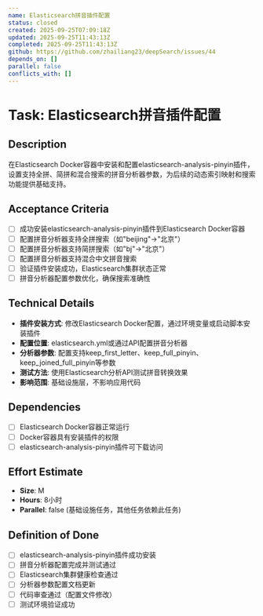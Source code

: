 ```yaml
---
name: Elasticsearch拼音插件配置
status: closed
created: 2025-09-25T07:09:18Z
updated: 2025-09-25T11:43:13Z
completed: 2025-09-25T11:43:13Z
github: https://github.com/zhailiang23/deepSearch/issues/44
depends_on: []
parallel: false
conflicts_with: []
---
```


# Task: Elasticsearch拼音插件配置

## Description
在Elasticsearch Docker容器中安装和配置elasticsearch-analysis-pinyin插件，设置支持全拼、简拼和混合搜索的拼音分析器参数，为后续的动态索引映射和搜索功能提供基础支持。

## Acceptance Criteria
- [ ] 成功安装elasticsearch-analysis-pinyin插件到Elasticsearch Docker容器
- [ ] 配置拼音分析器支持全拼搜索（如"beijing"→"北京"）
- [ ] 配置拼音分析器支持简拼搜索（如"bj"→"北京"）
- [ ] 配置拼音分析器支持混合中文拼音搜索
- [ ] 验证插件安装成功，Elasticsearch集群状态正常
- [ ] 拼音分析器配置参数优化，确保搜索准确性

## Technical Details
- **插件安装方式**: 修改Elasticsearch Docker配置，通过环境变量或启动脚本安装插件
- **配置位置**: elasticsearch.yml或通过API配置拼音分析器
- **分析器参数**: 配置支持keep_first_letter、keep_full_pinyin、keep_joined_full_pinyin等参数
- **测试方法**: 使用Elasticsearch分析API测试拼音转换效果
- **影响范围**: 基础设施层，不影响应用代码

## Dependencies
- [ ] Elasticsearch Docker容器正常运行
- [ ] Docker容器具有安装插件的权限
- [ ] elasticsearch-analysis-pinyin插件可下载访问

## Effort Estimate
- **Size**: M
- **Hours**: 8小时
- **Parallel**: false (基础设施任务，其他任务依赖此任务)

## Definition of Done
- [ ] elasticsearch-analysis-pinyin插件成功安装
- [ ] 拼音分析器配置完成并测试通过
- [ ] Elasticsearch集群健康检查通过
- [ ] 分析器参数配置文档更新
- [ ] 代码审查通过（配置文件修改）
- [ ] 测试环境验证成功